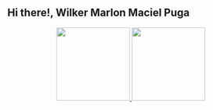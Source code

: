 ## Hi there!, Wilker Marlon Maciel Puga

<div align="center">
  <a href="https://github.com/wilpuga">
  <img height="150em" src="https://github-readme-stats.vercel.app/api?username=wilpuga&show_icons=true&theme=dark&include_all_commits=true&count_private=true"/>
  <img height="150em" src="https://github-readme-stats.vercel.app/api/top-langs/?username=wilpuga&layout=compact&langs_count=7&theme=dark"/>
</div>
